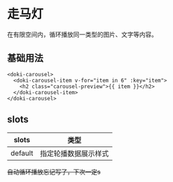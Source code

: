 # 走马灯

在有限空间内，循环播放同一类型的图片、文字等内容。

## 基础用法

```vue
<doki-carousel>
  <doki-carousel-item v-for="item in 6" :key="item">
    <h2 class="carousel-preview">{{ item }}</h2>
  </doki-carousel-item>
</doki-carousel>
```

## slots

|  slots  |         类型         |
| :-----: | :------------------: |
| default | 指定轮播数据展示样式 |

~~自动循环播放忘记写了，下次一定s~~

